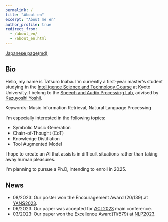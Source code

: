```yaml
---
permalink: /
title: "About en"
excerpt: "About me en"
author_profile: true
redirect_from: 
  - /about_en/
  - /about_en.html
---
```


[Japanese page(md)](about.md)

## Bio
Hello, my name is Tatsuro Inaba.
I'm currently a first-year master's student studying in the [Intelligence Science and Technology Course](https://www.ist.i.kyoto-u.ac.jp/) at Kyoto University.
I belong to the [Speech and Audio Processing Lab](http://sap.ist.i.kyoto-u.ac.jp/EN/), advised by [Kazuyoshi Yoshii](http://sap.ist.i.kyoto-u.ac.jp/members/yoshii/).

Keywords: Music Information Retrieval, Natural Language Processing

I'm especially interested in the following topics:
- Symbolic Music Generation
- Chain-of-Thought (CoT)
- Knowledge Distillation
- Tool Augmented Model

I hope to create an AI that assists in difficult situations rather than taking away human pleasures.


I'm planning to pursue a Ph.D, intending to enroll in 2025.


## News

- 08/2023: Our poster won the Encouragement Award (20/139) at [YANS2023](https://yans.anlp.jp/entry/yans2023).
- 06/2023: Our paper was accepted for [ACL2023](https://2023.aclweb.org/) main conference.
- 03/2023: Our paper won the Excellence Award(11/579) at [NLP2023](https://www.anlp.jp/nlp2023/).
